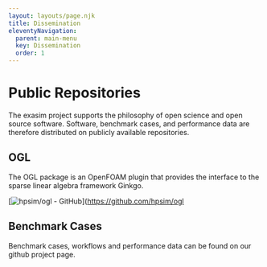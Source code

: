 ```yaml
---
layout: layouts/page.njk
title: Dissemination
eleventyNavigation:
  parent: main-menu
  key: Dissemination
  order: 1
---
```


# Public Repositories

The exasim project supports the philosophy of open science and open source software. Software, benchmark cases, and performance data are therefore distributed on publicly available repositories.

## OGL

The OGL package is an OpenFOAM plugin that provides the interface to the sparse linear algebra framework Ginkgo.

[![hpsim/ogl - GitHub](https://gh-card.dev/repos/hpsim/ogl.svg)](https://github.com/hpsim/ogl

## Benchmark Cases 

Benchmark cases, workflows and performance data can be found on our github project page.

<div class="github-card" data-github="exasim-project" data-width="400" data-height="" data-theme="default"></div>
<script src="//cdn.jsdelivr.net/github-cards/latest/widget.js"></script>

